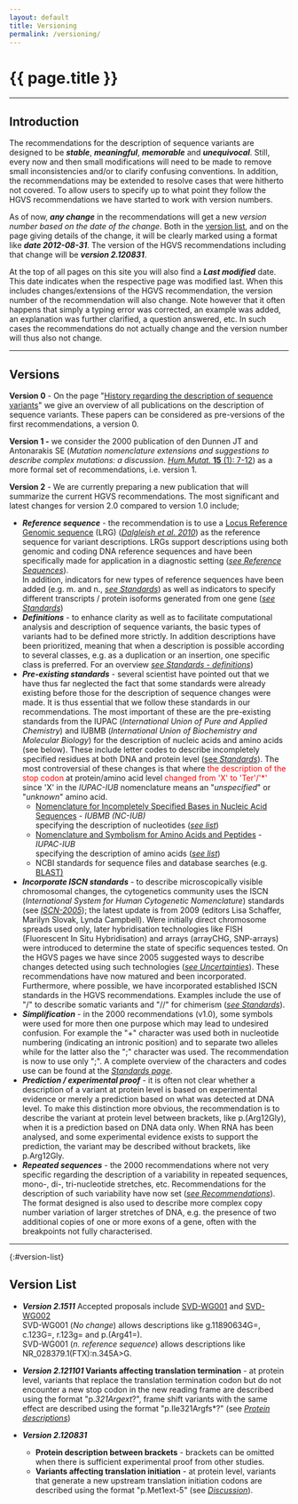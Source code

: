 ```yaml
---
layout: default
title: Versioning
permalink: /versioning/
---
```


# {{ page.title }}

* * *

## Introduction


The recommendations for the description of sequence variants are designed to be **_stable_**, **_meaningful_**, **_memorable_** and **_unequivocal_**. Still, every now and then small modifications will need to be made to remove small inconsistencies and/or to clarify confusing conventions. In addition, the recommendations may be extended to resolve cases that were hitherto not covered. To allow users to specify up to what point they follow the HGVS recommendations we have started to work with version numbers.

As of now, **_any change_** in the recommendations will get a new _version number based on the date of the change_. Both in the [version list](#version-list), and on the page giving details of the change, it will be clearly marked using a format like **_date 2012-08-31_**. The version of the HGVS recommendations including that change will be _**version 2.120831**_.

At the top of all pages on this site you will also find a **_Last modified_** date. This date indicates when the respective page was modified last. When this includes changes/extensions of the HGVS recommendation, the version number of the recommendation will also change. Note however that it often happens that simply a typing error was corrected, an example was added, an explanation was further clarified, a question answered, etc. In such cases the recommendations do not actually change and the version number will thus also not change.

* * *

## Versions

**Version 0**  -  On the page "[History regarding the description of sequence variants](/history)" we give an overview of all publications on the description of sequence variants. These papers can be considered as pre-versions of the first recommendations, a version 0.

**Version 1  -** we consider the 2000 publication of den Dunnen JT and Antonarakis SE (_Mutation nomenclature extensions and suggestions to describe complex mutations: a discussion_. [_Hum.Mutat._ **15** (1): 7-12](http://www3.interscience.wiley.com/cgi-bin/fulltext/68503056/PDFSTART)) as a more formal set of recommendations, i.e. version 1\.

**Version 2**  -  We are currently preparing a new publication that will summarize the current HGVS recommendations. The most significant and latest changes for version 2.0 compared to version 1.0 include;

*   **_Reference sequence_** -  the recommendation is to use a [Locus Reference Genomic sequence](http://www.lrg-sequence.org/) (LRG) ([_Dalgleish et al. 2010_](http://genomemedicine.com/content/2/4/24)) as the reference sequence for variant descriptions. LRGs support descriptions using both genomic and coding DNA reference sequences and have been specifically made for application in a diagnostic setting ([_see Reference Sequences_](/bg-material/refseq)).  
    In addition, indicators for new types of reference sequences have been added (e.g. m. and n., [_see Standards_](standards.html#refseq)) as well as indicators to specify different transcripts / protein isoforms generated from one gene ([_see Standards_](standards.html#traiso))
*   **_Definitions_**  -  to enhance clarity as well as to facilitate computational analysis and description of sequence variants, the basic types of variants had to be defined more strictly. In addition descriptions have been prioritized, meaning that when a description is possible according to several classes, e.g. as a duplication or an insertion, one specific class is preferred. For an overview [_see Standards - definitions_](standards.html#define))
*   **_Pre-existing standards_**  -  several scientist have pointed out that we have thus far neglected the fact that some standards were already existing before those for the description of sequence changes were made. It is thus essential that we follow these standards in our recommendations. The most important of these are the pre-existing standards from the IUPAC (_International Union of Pure and Applied Chemistry_) and IUBMB (_International Union of Biochemistry and Molecular Biology_) for the description of nucleic acids and amino acids (see below). These include letter codes to describe incompletely specified residues at both DNA and protein level  ([see _Standards_](standards.html#aacode)). The most controversial of these changes is that where <font color="#FF0000"> the description of the stop codon </font> at protein/amino acid level <font color="#FF0000"> changed from 'X' to 'Ter'/'*' </font> since 'X' in the _IUPAC-IUB_ nomenclature means an "_unspecified_" or "_unknown_" amino acid.
    *   [Nomenclature for Incompletely Specified Bases in Nucleic Acid Sequences](http://www.chem.qmul.ac.uk/iubmb/misc/naseq.html)  -  _IUBMB (NC-IUB)_ <br>
        specifying the description of nucleotides ([_see list_](http://www.chem.qmul.ac.uk/iubmb/misc/naseq.html#500))
    *   [Nomenclature and Symbolism for Amino Acids and Peptides](http://www.chem.qmul.ac.uk/iupac/AminoAcid/)  -  _IUPAC-IUB_ <br>
        specifying the description of amino acids ([_see list_](http://www.chem.qmul.ac.uk/iupac/AminoAcid/AA1n2.html#AA1))
    *   NCBI standards for sequence files and database searches (e.g. [BLAST)](http://www.ncbi.nlm.nih.gov/BLAST/blastcgihelp.shtml)
*   **_Incorporate ISCN standards_**  -  to describe microscopically visible chromosomal changes, the cytogenetics community uses the ISCN (_International System for Human Cytogenetic Nomenclature_) standards (see [_ISCN-2005_](http://books.google.nl/books?id=kycmqGobz9QC&printsec=frontcover&source=gbs_ge_summary_r&cad=0#v=onepage&q&f=false)); the latest update is from 2009 (editors Lisa Schaffer, Marilyn Slovak, Lynda Campbell). Were initially direct chromosome spreads used only, later hybridisation technologies like FISH (Fluorescent In Situ Hybridisation) and arrays (arrayCHG, SNP-arrays) were introduced to determine the state of specific sequences tested.    On the HGVS pages we have since 2005 suggested ways to describe changes detected using such technologies ([_see Uncertainties_](uncertain.html)). These recommendations have now matured and been incorporated.  Furthermore, where possible, we have incorporated established ISCN standards in the HGVS recommendations. Examples include the use of  "/" to describe somatic variants and "//" for chimerism (_[see Standards](standards.html#ISCN)_). 
*   _**Simplification**_  -  in the 2000 recommendations (v1.0), some symbols were used for more then one purpose which may lead to undesired confusion. For example the "+" character was used both in nucleotide numbering (indicating an intronic position) and to separate two alleles while for the latter also the ";" character was used. The recommendation is now to use only ";". A complete overview of the characters and codes use can be found at the [_Standards page_](standards.html#characters).
*   **_Prediction / experimental proof_** -  it is often not clear whether a description of a variant at protein level is based on experimental evidence or merely a prediction based on what was detected at DNA level. To make this distinction more obvious, the recommendation is to describe the variant at protein level between brackets, like p.(Arg12Gly), when it is a prediction based on DNA data only. When RNA has been analysed, and some experimental evidence exists to support the prediction, the variant may be described without brackets, like p.Arg12Gly. 
*   **_Repeated sequences_**  -  the 2000 recommendations where not very specific regarding the description of a variability in repeated sequences, mono-, di-, tri-nucleotide stretches, etc. Recommendations for the description of such variability have now set ([_see Recommendations_](/recommendations)). The format designed is also used to describe more complex copy number variation of larger stretches of DNA, e.g. the presence of two additional copies of one or more exons of a gene, often with the breakpoints not fully characterised.

* * *

{:#version-list}
## Version List

*   **_Version 2.1511_**
    Accepted proposals include [SVD-WG001](accepted001.html) and [SVD-WG002](accepted002.html)  
    SVD-WG001 (<span style="font-style: italic;">No change</span>) allows descriptions like g.11890634G=, c.123G=, r.123g= and p.(Arg41=).  
    SVD-WG001 (<span style="font-style: italic;">n. reference sequence</span>) allows descriptions like NR_028379.1(FTX):n.345A>G.  

*   **_Version 2.121101_
    Variants affecting translation termination**  -  at protein level, variants that replace the translation termination codon but do not encounter a new stop codon in the new reading frame are described using the format "p.*321Argext*?", frame shift variants with the same effect are described using the format "p.Ile321Argfs*?" (see [_Protein descriptions_](/recommendations/protein))

*   **_Version 2.120831_**
    *   **Protein description between brackets**  -  brackets can be omitted when there is sufficient experimental proof from other studies.
    *   **Variants affecting translation initiation**  -  at protein level, variants that generate a new upstream translation initiation codons are described using the format "p.Met1ext-5" (see _[Discussion](disc.html#p-initiation)_).